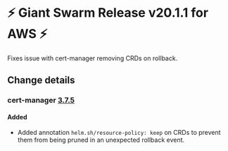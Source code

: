 # :zap: Giant Swarm Release v20.1.1 for AWS :zap:

Fixes issue with cert-manager removing CRDs on rollback.

## Change details


### cert-manager [3.7.5](https://github.com/giantswarm/cert-manager-app/releases/tag/v3.7.5)

#### Added
- Added annotation `helm.sh/resource-policy: keep` on CRDs to prevent them from being pruned in an unexpected rollback event.



